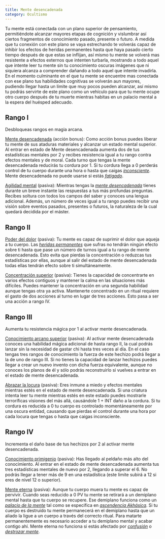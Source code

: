 ```yaml
---
title: Mente desencadenada
category: Ocultismo
---
```


Tu mente está conectada con un plano superior de pensamiento, permitiéndote alcanzar mayores etapas de cognición y vislumbrar así ciertos fragmentos de conocimiento pasado, presente o futuro. A medida que tu conexión con este plano se vaya estrechando te volverás capaz de inhibir los efectos de heridas permanentes hasta que haya pasado cierto tiempo después de que estas se inflijan, así mismo tu mente se volverá mas resistente a efectos externos que intenten turbarla, mostrando a todo aquel que intente leer tu mente sin tu conocimiento oscuras imágenes que ni siquiera alcanza a comprender dañando a todo aquel que intente invadirla. En el momento culminante en el que tu mente se encuentre mas conectada con ese plano tus habilidades cognitivas se volverán aun mayores, pudiendo llegar hasta un límite que muy pocos pueden alcanzar, así mismo tu podrás servirte de este plano como un vehículo para que tu mente ocupe otro cuerpo después de tu muerte mientras habitas  en un palacio mental a la espera del huésped adecuado.

## Rango I

Desbloqueas rangos en magia arcana.

<u>Mente desencadenada</u> (acción bonus): Como acción bonus puedes liberar tu mente de sus ataduras materiales y alcanzar un estado mental superior. Al entrar en estado de Mente desencadenada aumenta dos de tus estadísticas mentales por 2 y recibes resistencia igual a tu rango contra efectos mentales y de moral. Cada turno que tengas la mente desencadenada reducirás tu cordura por 1. Si tu cordura llega a 0 perderás control de tu cuerpo durante una hora o hasta que caigas *[inconsciente](https://raldamain.com/rules/Reglas%20principales/Efectos%20de%20estado.html#inconsciente)*. Mente desencadenada no puede usarse si estás *[fatigado](https://raldamain.com/rules/Reglas%20principales/Efectos%20de%20estado.html#fatigada)*.

<u>Agilidad mental</u> (pasiva): Mientras tengas la *[mente desencadenada](https://raldamain.com/rules/Rangos/Ocultismo/mente%20desencadenada.html)* tienes durante un breve instante las respuestas a tus más profundas preguntas. Recibes soltura con todos los campos del saber y conoces una lengua adicional. Además, un número de veces igual a tu rango puedes recibir una visión sobre eventos pasados, presentes o futuros, la naturaleza de la cual quedará decidida por el máster. 

## Rango II

<u>Poder del dolor</u> (pasiva): Tu mente es capaz de suprimir el dolor que aqueja a tu cuerpo. Las *[heridas permanentes](https://raldamain.com/rules/Reglas%20principales/Heridas%20permanentes.html)* que sufras no tendrán ningún efecto sobre ti hasta que pase un número de turnos igual a tu rango de mente desencadenada. Esto evita que pierdas la concentración o reduzcas tus estadísticas por ellas, aunque al salir del estado de mente desencadenada todas ellas tendrán efecto sobre ti simultáneamente.

<u>Concentración superior</u> (pasiva): Tienes la capacidad de concentrarte en varios efectos contiguos y mantener la calma en las situaciones más difíciles. Puedes mantener la concentración en una segunda habilidad aunque tengas otra ya activa. Mantenerte concentrado en un ritual requiere el gasto de dos acciones al turno en lugar de tres acciones. Esto pasa a ser una acción a rango IV.

## Rango III

Aumenta tu resistencia mágica por 1 al activar mente desencadenada.

<u>Conocimiento arcano superior</u> (pasiva): Al activar mente desencadenada conoces una habilidad mágica adicional de hasta rango II, la cual podrás lanzar sin la necesidad de gastar chi hasta tres veces al día. En el caso tengas tres rangos de conocimiento la fuerza de este hechizo podrá llegar a la de uno de rango III. Si no tienes la capacidad de lanzar hechizos puedes llegar a crear un nuevo invento con dicha fuerza equivalente, aunque no conoces los planos de él y sólo podrás reconstruirlo si vuelves a entrar en el estado de mente desencadenada.

<u>Abrazar la locura</u> (pasiva): Eres inmune a miedo y efectos mentales mientras estés en el estado de mente desencadenada. Si una criatura intenta leer tu mente mientras estés en este estado puedes mostrarle terroríficas visiones del más allá, causándole 1 + INT daño a la cordura. Si tu cordura es reducida a 0 tu cuerpo es controlado momentáneamente por una oscura entidad, causando que pierdas el control durante una hora por cada locura que tengas o hasta que caigas inconsciente.

## Rango IV

Incrementa el daño base de tus hechizos por 2 al activar mente desencadenada.

<u>Conocimiento primigenio</u> (pasiva): Has llegado al peldaño más alto del conocimiento. Al entrar en el estado de mente desencadenada aumenta tus tres estadísticas mentales de nuevo por 2, llegando a superar el 6. No podrás llegar a tener más de 9 en una estadística (este limite subirá a 12 si eres de nivel 12 o superior).

<u>Mente eterna</u> (pasiva): Aunque tu cuerpo muera tu mente es capaz de pervivir. Cuando seas reducido a 0 PV tu mente se retirará a un demiplano mental hasta que tu cuerpo se recupere. Ese demiplano funciona como un *[palacio de la mente](https://raldamain.com/rules/Rangos/Ascendencias/ascendencia%20akhasica.html#rango-v)* tal como se especifica en *[ascendencia Akhásica](https://raldamain.com/rules/Rangos/Ascendencias/ascendencia%20akhasica.html)*. Si tu cuerpo es destruido tu mente permanecerá en el demiplano hasta que un aliado la ligue a un cuerpo a través del correcto ritual. Para matarte permanentemente es necesario acceder a tu demiplano mental y acabar contigo ahí. Mente eterna no funciona si estás afectado por *[confusión](https://raldamain.com/rules/Reglas%20principales/Efectos%20de%20estado.html#confundida)* o *[destrozar mente](https://raldamain.com/rules/Rangos/Magia%20arcana/magia%20mental.html#rango-vi)*.